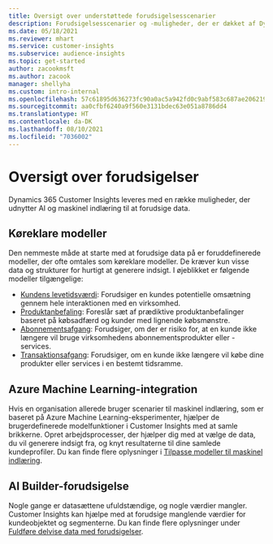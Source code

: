 ```yaml
---
title: Oversigt over understøttede forudsigelsesscenarier
description: Forudsigelsesscenarier og -muligheder, der er dækket af Dynamics 365 Customer Insights-applikationen.
ms.date: 05/18/2021
ms.reviewer: mhart
ms.service: customer-insights
ms.subservice: audience-insights
ms.topic: get-started
author: zacookmsft
ms.author: zacook
manager: shellyha
ms.custom: intro-internal
ms.openlocfilehash: 57c61895d636273fc90a0ac5a942fd0c9abf583c687ae20621949554e581cdf8
ms.sourcegitcommit: aa0cfbf6240a9f560e3131bdec63e051a8786dd4
ms.translationtype: HT
ms.contentlocale: da-DK
ms.lasthandoff: 08/10/2021
ms.locfileid: "7036002"
---
```

# <a name="predictions-overview"></a>Oversigt over forudsigelser

Dynamics 365 Customer Insights leveres med en række muligheder, der udnytter AI og maskinel indlæring til at forudsige data. 

## <a name="out-of-box-models"></a>Køreklare modeller

Den nemmeste måde at starte med at forudsige data på er foruddefinerede modeller, der ofte omtales som køreklare modeller. De kræver kun visse data og strukturer for hurtigt at generere indsigt. I øjeblikket er følgende modeller tilgængelige: 
- [Kundens levetidsværdi](predict-customer-lifetime-value.md): Forudsiger en kundes potentielle omsætning gennem hele interaktionen med en virksomhed. 
- [Produktanbefaling](predict-product-recommendation.md): Foreslår sæt af prædiktive produktanbefalinger baseret på købsadfærd og kunder med lignende købsmønstre.
- [Abonnementsafgang](predict-subscription-churn.md): Forudsiger, om der er risiko for, at en kunde ikke længere vil bruge virksomhedens abonnementsprodukter eller -services.
- [Transaktionsafgang](predict-transactional-churn.md): Forudsiger, om en kunde ikke længere vil købe dine produkter eller services i en bestemt tidsramme.

## <a name="azure-machine-learning-integration"></a>Azure Machine Learning-integration

Hvis en organisation allerede bruger scenarier til maskinel indlæring, som er baseret på Azure Machine Learning-eksperimenter, hjælper de brugerdefinerede modelfunktioner i Customer Insights med at samle brikkerne. Opret arbejdsprocesser, der hjælper dig med at vælge de data, du vil generere indsigt fra, og knyt resultaterne til dine samlede kundeprofiler. Du kan finde flere oplysninger i [Tilpasse modeller til maskinel indlæring](custom-models.md).

## <a name="ai-builder-prediction"></a>AI Builder-forudsigelse

Nogle gange er datasættene ufuldstændige, og nogle værdier mangler. Customer Insights kan hjælpe med at forudsige manglende værdier for kundeobjektet og segmenterne. Du kan finde flere oplysninger under [Fuldføre delvise data med forudsigelser](predictions.md).
